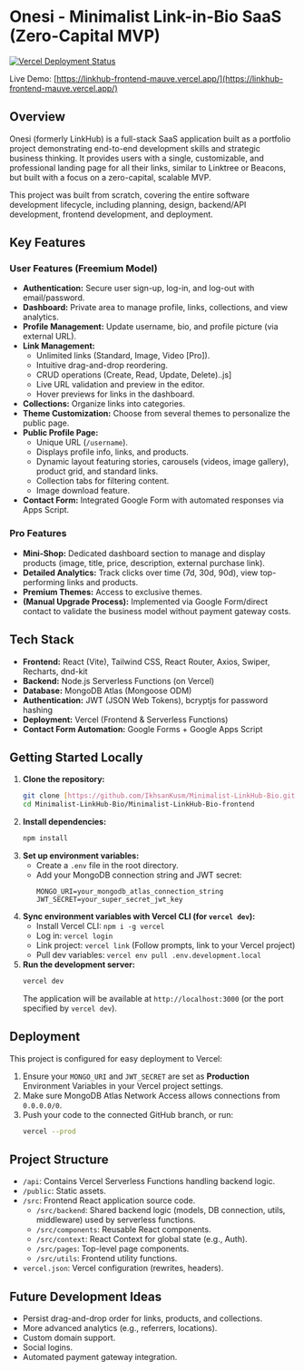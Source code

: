 # Onesi - Minimalist Link-in-Bio SaaS (Zero-Capital MVP)

[![Vercel Deployment Status](https://vercel.com/miwyzards-projects/linkhub-frontend/deploy-status)](https://linkhub-frontend-mauve.vercel.app/)

Live Demo: [https://linkhub-frontend-mauve.vercel.app/](https://linkhub-frontend-mauve.vercel.app/)

## Overview

Onesi (formerly LinkHub) is a full-stack SaaS application built as a portfolio project demonstrating end-to-end development skills and strategic business thinking. It provides users with a single, customizable, and professional landing page for all their links, similar to Linktree or Beacons, but built with a focus on a zero-capital, scalable MVP.

This project was built from scratch, covering the entire software development lifecycle, including planning, design, backend/API development, frontend development, and deployment.

## Key Features

### User Features (Freemium Model)

* **Authentication:** Secure user sign-up, log-in, and log-out with email/password.
* **Dashboard:** Private area to manage profile, links, collections, and view analytics.
* **Profile Management:** Update username, bio, and profile picture (via external URL).
* **Link Management:**
    * Unlimited links (Standard, Image, Video [Pro]).
    * Intuitive drag-and-drop reordering.
    * CRUD operations (Create, Read, Update, Delete)..js]
    * Live URL validation and preview in the editor.
    * Hover previews for links in the dashboard.
* **Collections:** Organize links into categories.
* **Theme Customization:** Choose from several themes to personalize the public page.
* **Public Profile Page:**
    * Unique URL (`/username`).
    * Displays profile info, links, and products.
    * Dynamic layout featuring stories, carousels (videos, image gallery), product grid, and standard links.
    * Collection tabs for filtering content.
    * Image download feature.
* **Contact Form:** Integrated Google Form with automated responses via Apps Script.

### Pro Features

* **Mini-Shop:** Dedicated dashboard section to manage and display products (image, title, price, description, external purchase link).
* **Detailed Analytics:** Track clicks over time (7d, 30d, 90d), view top-performing links and products.
* **Premium Themes:** Access to exclusive themes.
* **(Manual Upgrade Process):** Implemented via Google Form/direct contact to validate the business model without payment gateway costs.

## Tech Stack

* **Frontend:** React (Vite), Tailwind CSS, React Router, Axios, Swiper, Recharts, dnd-kit
* **Backend:** Node.js Serverless Functions (on Vercel)
* **Database:** MongoDB Atlas (Mongoose ODM)
* **Authentication:** JWT (JSON Web Tokens), bcryptjs for password hashing
* **Deployment:** Vercel (Frontend & Serverless Functions)
* **Contact Form Automation:** Google Forms + Google Apps Script

## Getting Started Locally

1.  **Clone the repository:**
    ```bash
    git clone [https://github.com/IkhsanKusm/Minimalist-LinkHub-Bio.git](https://github.com/IkhsanKusm/Minimalist-LinkHub-Bio.git)
    cd Minimalist-LinkHub-Bio/Minimalist-LinkHub-Bio-frontend
    ```
2.  **Install dependencies:**
    ```bash
    npm install
    ```
3.  **Set up environment variables:**
    * Create a `.env` file in the root directory.
    * Add your MongoDB connection string and JWT secret:
        ```env
        MONGO_URI=your_mongodb_atlas_connection_string
        JWT_SECRET=your_super_secret_jwt_key
        ```
4.  **Sync environment variables with Vercel CLI (for `vercel dev`):**
    * Install Vercel CLI: `npm i -g vercel`
    * Log in: `vercel login`
    * Link project: `vercel link` (Follow prompts, link to your Vercel project)
    * Pull dev variables: `vercel env pull .env.development.local`
5.  **Run the development server:**
    ```bash
    vercel dev
    ```
    The application will be available at `http://localhost:3000` (or the port specified by `vercel dev`).

## Deployment

This project is configured for easy deployment to Vercel:
1.  Ensure your `MONGO_URI` and `JWT_SECRET` are set as **Production** Environment Variables in your Vercel project settings.
2.  Make sure MongoDB Atlas Network Access allows connections from `0.0.0.0/0`.
3.  Push your code to the connected GitHub branch, or run:
    ```bash
    vercel --prod
    ```

## Project Structure

* `/api`: Contains Vercel Serverless Functions handling backend logic.
* `/public`: Static assets.
* `/src`: Frontend React application source code.
    * `/src/backend`: Shared backend logic (models, DB connection, utils, middleware) used by serverless functions.
    * `/src/components`: Reusable React components.
    * `/src/context`: React Context for global state (e.g., Auth).
    * `/src/pages`: Top-level page components.
    * `/src/utils`: Frontend utility functions.
* `vercel.json`: Vercel configuration (rewrites, headers).

## Future Development Ideas

* Persist drag-and-drop order for links, products, and collections.
* More advanced analytics (e.g., referrers, locations).
* Custom domain support.
* Social logins.
* Automated payment gateway integration.